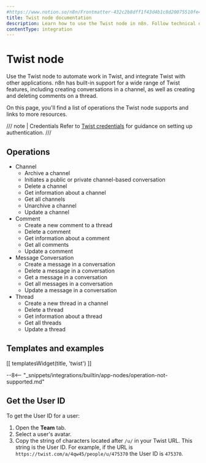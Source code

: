 ```yaml
---
#https://www.notion.so/n8n/Frontmatter-432c2b8dff1f43d4b1c8d20075510fe4
title: Twist node documentation
description: Learn how to use the Twist node in n8n. Follow technical documentation to integrate Twist node into your workflows.
contentType: integration
---
```


# Twist node

Use the Twist node to automate work in Twist, and integrate Twist with other applications. n8n has built-in support for a wide range of Twist features, including creating conversations in a channel, as well as creating and deleting comments on a thread. 

On this page, you'll find a list of operations the Twist node supports and links to more resources.

/// note | Credentials
Refer to [Twist credentials](/integrations/builtin/credentials/twist/) for guidance on setting up authentication. 
///

## Operations

* Channel
    * Archive a channel
    * Initiates a public or private channel-based conversation
    * Delete a channel
    * Get information about a channel
    * Get all channels
    * Unarchive a channel
    * Update a channel
* Comment
    * Create a new comment to a thread
    * Delete a comment
    * Get information about a comment
    * Get all comments
    * Update a comment
* Message Conversation
    * Create a message in a conversation
    * Delete a message in a conversation
    * Get a message in a conversation
    * Get all messages in a conversation
    * Update a message in a conversation
* Thread
    * Create a new thread in a channel
    * Delete a thread
    * Get information about a thread
    * Get all threads
    * Update a thread

## Templates and examples

<!-- see https://www.notion.so/n8n/Pull-in-templates-for-the-integrations-pages-37c716837b804d30a33b47475f6e3780 -->
[[ templatesWidget(title, 'twist') ]]

--8<-- "_snippets/integrations/builtin/app-nodes/operation-not-supported.md"

## Get the User ID

To get the User ID for a user:

1. Open the **Team** tab.
2. Select a user's avatar.
3. Copy the string of characters located after `/u/` in your Twist URL. This string is the User ID. For example, if the URL is `https://twist.com/a/4qw45/people/u/475370` the User ID is `475370`.

